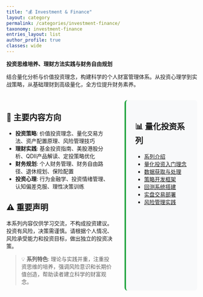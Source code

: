 ```yaml
---
title: "💰 Investment & Finance"
layout: category
permalink: /categories/investment-finance/
taxonomy: investment-finance
entries_layout: list
author_profile: true
classes: wide
---
```


**投资思维培养、理财方法实践与财务自由规划**

结合量化分析与价值投资理念，构建科学的个人财富管理体系。从投资心理学到实战策略，从基础理财到高级量化，全方位提升财务素养。

<div style="display: flex; gap: 2rem; margin: 2rem 0;">
<div style="flex: 2;" markdown="1">

## 💎 主要内容方向

- **投资策略**: 价值投资理念、量化交易方法、资产配置原理、风险管理技巧
- **理财实践**: 基金投资指南、美股港股分析、QDII产品解读、定投策略优化
- **财务规划**: 个人财务管理、财务自由路径、退休规划、保险配置
- **投资心理**: 行为金融学、投资情绪管理、认知偏差克服、理性决策训练

## ⚠️ 重要声明

本系列内容仅供学习交流，不构成投资建议。投资有风险，决策需谨慎。请根据个人情况、风险承受能力和投资目标，做出独立的投资决策。

> 💡 **系列特色**: 理论与实践并重，注重投资思维的培养，强调风险意识和长期价值创造，帮助读者建立科学的财富观念。

</div>
<div style="flex: 1; background: #f8f9fa; padding: 1.5rem; border-radius: 8px; border-left: 4px solid #28a745;" markdown="1">

## 📊 量化投资系列

- [系列介绍](/youxinyanzhe/categories/投资理财/#量化投资系列)
- [量化投资入门理念](/youxinyanzhe/posts/2024/01/quant-investment-basics/)
- [数据获取与处理](/youxinyanzhe/posts/2024/02/data-acquisition-processing/)
- [策略开发框架](/youxinyanzhe/posts/2024/03/strategy-development-framework/)
- [回测系统搭建](/youxinyanzhe/posts/2024/04/backtesting-system/)
- [实盘交易部署](/youxinyanzhe/posts/2024/05/live-trading-deployment/)
- [风险管理实践](/youxinyanzhe/posts/2024/06/risk-management-practices/)

</div>
</div>